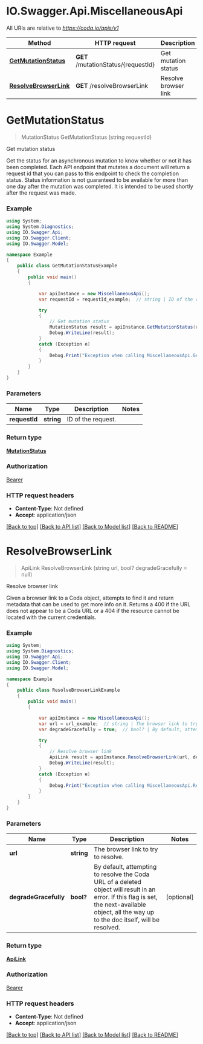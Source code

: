 # IO.Swagger.Api.MiscellaneousApi

All URIs are relative to *https://coda.io/apis/v1*

Method | HTTP request | Description
------------- | ------------- | -------------
[**GetMutationStatus**](MiscellaneousApi.md#getmutationstatus) | **GET** /mutationStatus/{requestId} | Get mutation status
[**ResolveBrowserLink**](MiscellaneousApi.md#resolvebrowserlink) | **GET** /resolveBrowserLink | Resolve browser link

<a name="getmutationstatus"></a>
# **GetMutationStatus**
> MutationStatus GetMutationStatus (string requestId)

Get mutation status

Get the status for an asynchronous mutation to know whether or not it has been completed. Each API endpoint that mutates a document will return a request id that you can pass to this endpoint to check the completion status. Status information is not guaranteed to be available for more than one day after the mutation was completed. It is intended to be used shortly after the request was made. 

### Example
```csharp
using System;
using System.Diagnostics;
using IO.Swagger.Api;
using IO.Swagger.Client;
using IO.Swagger.Model;

namespace Example
{
    public class GetMutationStatusExample
    {
        public void main()
        {

            var apiInstance = new MiscellaneousApi();
            var requestId = requestId_example;  // string | ID of the request.

            try
            {
                // Get mutation status
                MutationStatus result = apiInstance.GetMutationStatus(requestId);
                Debug.WriteLine(result);
            }
            catch (Exception e)
            {
                Debug.Print("Exception when calling MiscellaneousApi.GetMutationStatus: " + e.Message );
            }
        }
    }
}
```

### Parameters

Name | Type | Description  | Notes
------------- | ------------- | ------------- | -------------
 **requestId** | **string**| ID of the request. | 

### Return type

[**MutationStatus**](MutationStatus.md)

### Authorization

[Bearer](../README.md#Bearer)

### HTTP request headers

 - **Content-Type**: Not defined
 - **Accept**: application/json

[[Back to top]](#) [[Back to API list]](../README.md#documentation-for-api-endpoints) [[Back to Model list]](../README.md#documentation-for-models) [[Back to README]](../README.md)
<a name="resolvebrowserlink"></a>
# **ResolveBrowserLink**
> ApiLink ResolveBrowserLink (string url, bool? degradeGracefully = null)

Resolve browser link

Given a browser link to a Coda object, attempts to find it and return metadata that can be used to get more info on it. Returns a 400 if the URL does not appear to be a Coda URL or a 404 if the resource cannot be located with the current credentials. 

### Example
```csharp
using System;
using System.Diagnostics;
using IO.Swagger.Api;
using IO.Swagger.Client;
using IO.Swagger.Model;

namespace Example
{
    public class ResolveBrowserLinkExample
    {
        public void main()
        {

            var apiInstance = new MiscellaneousApi();
            var url = url_example;  // string | The browser link to try to resolve.
            var degradeGracefully = true;  // bool? | By default, attempting to resolve the Coda URL of a deleted object will result in an error. If this flag is set, the next-available object, all the way up to the doc itself, will be resolved.  (optional) 

            try
            {
                // Resolve browser link
                ApiLink result = apiInstance.ResolveBrowserLink(url, degradeGracefully);
                Debug.WriteLine(result);
            }
            catch (Exception e)
            {
                Debug.Print("Exception when calling MiscellaneousApi.ResolveBrowserLink: " + e.Message );
            }
        }
    }
}
```

### Parameters

Name | Type | Description  | Notes
------------- | ------------- | ------------- | -------------
 **url** | **string**| The browser link to try to resolve. | 
 **degradeGracefully** | **bool?**| By default, attempting to resolve the Coda URL of a deleted object will result in an error. If this flag is set, the next-available object, all the way up to the doc itself, will be resolved.  | [optional] 

### Return type

[**ApiLink**](ApiLink.md)

### Authorization

[Bearer](../README.md#Bearer)

### HTTP request headers

 - **Content-Type**: Not defined
 - **Accept**: application/json

[[Back to top]](#) [[Back to API list]](../README.md#documentation-for-api-endpoints) [[Back to Model list]](../README.md#documentation-for-models) [[Back to README]](../README.md)
